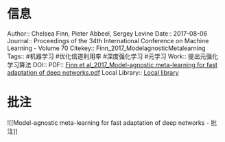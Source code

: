 # 信息
Author:: Chelsea Finn, Pieter Abbeel, Sergey Levine
Date:: 2017-08-06
Journal:: Proceedings of the 34th International Conference on Machine Learning - Volume 70
Citekey:: Finn_2017_ModelagnosticMetalearning
Tags:: #机器学习 #优化信道利用率 #深度强化学习 #元学习
Work:: 提出元强化学习算法
DOI:: PDF:: [Finn et al_2017_Model-agnostic meta-learning for fast adaptation of deep networks.pdf](zotero://open-pdf/library/items/USVYKQUS)
Local Library:: [Local library](zotero://select/items/1_ZRI7MC7A)

# 批注
![[Model-agnostic meta-learning for fast adaptation of deep networks - 批注]]